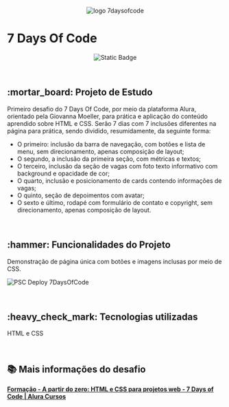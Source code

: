 <p align="center">
 <img src="https://github.com/user-attachments/assets/d4a4168e-6f85-4795-83d9-4c1d2a96d511" alt="logo 7daysofcode">

</p>
<h1>7 Days Of Code</h1>
<p align="center">
<img alt="Static Badge" src="https://img.shields.io/badge/STATUS-COMPLETO-green">
</p>
<br>
<h2>:mortar_board: Projeto de Estudo</h2>
<p>Primeiro desafio do 7 Days Of Code, por meio da plataforma Alura, orientado pela Giovanna Moeller, para prática e aplicação do conteúdo aprendido sobre HTML e CSS. Serão 7 dias com 7 inclusões diferentes na página para prática, sendo dividido, resumidamente, da seguinte forma:

- O primeiro: inclusão da barra de navegação, com botões e lista de menu, sem direcionamento, apenas composição de layout;
- O segundo, a inclusão da primeira seção, com métricas e textos;
- O terceiro, inclusão da seção de vagas com foto texto informativo com background e opacidade de cor;
- O quarto, inclusão e posicionamento de cards contendo informações de vagas;
- O quinto, seção de depoimentos com avatar;
- O sexto e último, rodapé com formulário de contato e copyright, sem direcionamento, apenas composição de layout.</p>
<br>
<h2>:hammer: Funcionalidades do Projeto</h2>
<p>Demonstração de página única com botões e imagens inclusas por meio de CSS.</p>

![PSC Deploy 7DaysOfCode](https://github.com/user-attachments/assets/e10ca7f7-1151-481e-9734-b157580dd10b)


<br>
<h2>:heavy_check_mark: Tecnologias utilizadas</h2>
<p>HTML e CSS</p>
<br>
<h2>📚 Mais informações do desafio</h2>

**[Formação - A partir do zero: HTML e CSS para projetos web - 7 Days of Code | Alura Cursos](https://7daysofcode.io/matricula/html-css)**
